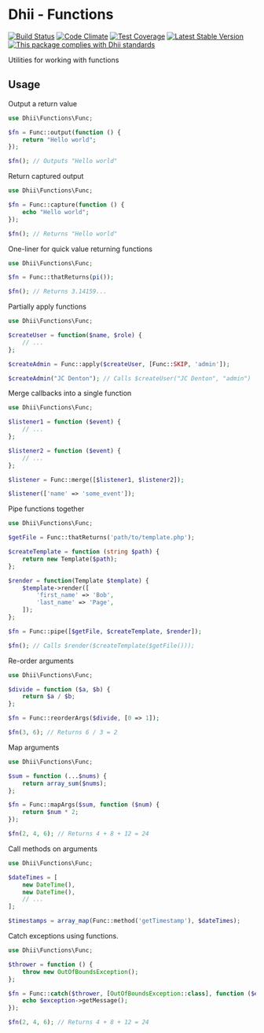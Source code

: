 # Dhii - Functions

[![Build Status](https://travis-ci.org/dhii/functions.svg?branch=master)](https://travis-ci.org/dhii/functions)
[![Code Climate](https://codeclimate.com/github/dhii/functions/badges/gpa.svg)](https://codeclimate.com/github/dhii/functions)
[![Test Coverage](https://codeclimate.com/github/dhii/functions/badges/coverage.svg)](https://codeclimate.com/github/dhii/functions/coverage)
[![Latest Stable Version](https://poser.pugx.org/dhii/functions/version)](https://packagist.org/packages/dhii/functions)
[![This package complies with Dhii standards](https://img.shields.io/badge/Dhii-Compliant-green.svg?style=flat-square)][Dhii]

Utilities for working with functions

## Usage

Output a return  value

```php
use Dhii\Functions\Func;

$fn = Func::output(function () {
    return "Hello world";
});

$fn(); // Outputs "Hello world"
```

Return captured output

```php
use Dhii\Functions\Func;

$fn = Func::capture(function () {
    echo "Hello world";
});

$fn(); // Returns "Hello world"
```

One-liner for quick value returning functions

```php
use Dhii\Functions\Func;

$fn = Func::thatReturns(pi());

$fn(); // Returns 3.14159...
```

Partially apply functions

```php
use Dhii\Functions\Func;

$createUser = function($name, $role) {
    // ...
};

$createAdmin = Func::apply($createUser, [Func::SKIP, 'admin']);

$createAdmin("JC Denton"); // Calls $createUser("JC Denton", "admin")
```

Merge callbacks into a single function

```php
use Dhii\Functions\Func;

$listener1 = function ($event) {
    // ... 
};

$listener2 = function ($event) {
    // ...
};

$listener = Func::merge([$listener1, $listener2]);

$listener(['name' => 'some_event']);
```

Pipe functions together

```php
use Dhii\Functions\Func;

$getFile = Func::thatReturns('path/to/template.php');

$createTemplate = function (string $path) {
    return new Template($path);
};

$render = function(Template $template) {
    $template->render([
        'first_name' => 'Bob',
        'last_name' => 'Page',
    ]);
};

$fn = Func::pipe([$getFile, $createTemplate, $render]);

$fn(); // Calls $render($createTemplate($getFile()));
```

Re-order arguments

```php
use Dhii\Functions\Func;

$divide = function ($a, $b) {
    return $a / $b;
};

$fn = Func::reorderArgs($divide, [0 => 1]);

$fn(3, 6); // Returns 6 / 3 = 2
```

Map arguments

```php
use Dhii\Functions\Func;

$sum = function (...$nums) {
    return array_sum($nums);
};

$fn = Func::mapArgs($sum, function ($num) {
    return $num * 2;
});

$fn(2, 4, 6); // Returns 4 + 8 + 12 = 24
```

Call methods on arguments

```php
use Dhii\Functions\Func;

$dateTimes = [
    new DateTime(),
    new DateTime(),
    // ...
];

$timestamps = array_map(Func::method('getTimestamp'), $dateTimes);
```

Catch exceptions using functions.

```php
use Dhii\Functions\Func;

$thrower = function () {
    throw new OutOfBoundsException();
};

$fn = Func::catch($thrower, [OutOfBoundsException::class], function ($exception) {
    echo $exception->getMessage();
});

$fn(2, 4, 6); // Returns 4 + 8 + 12 = 24
```

[Dhii]: https://github.com/Dhii/dhii

